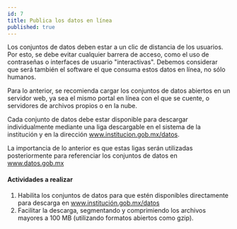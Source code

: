 ```yaml
---
id: 7
title: Publica los datos en línea
published: true
---
```


Los conjuntos de datos deben estar a un clic de distancia de los usuarios. Por esto, se debe evitar cualquier barrera de acceso, como el uso de contraseñas o interfaces de usuario "interactivas". Debemos considerar que será también el software el que consuma estos datos en línea, no sólo humanos.

Para lo anterior, se recomienda cargar los conjuntos de datos abiertos en un servidor web, ya sea el mismo portal en línea con el que se cuente, o servidores de archivos propios o en la nube. 

Cada conjunto de datos debe estar disponible para descargar individualmente mediante una liga descargable en el sistema de la institución y en la dirección www.institucion.gob.mx/datos.

La importancia de lo anterior es que estas ligas serán utilizadas posteriormente para referenciar los conjuntos de datos en www.datos.gob.mx

#### Actividades a realizar
1. Habilita los conjuntos de datos para que estén disponibles directamente para descarga en www.institución.gob.mx/datos
2. Facilitar la descarga, segmentando y comprimiendo los archivos mayores a 100 MB (utilizando formatos abiertos como gzip).